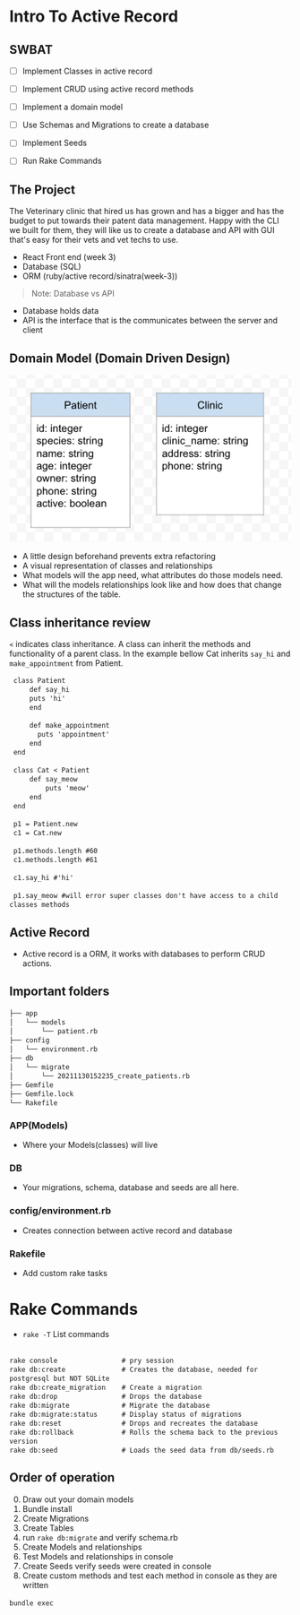 # Intro To Active Record
## SWBAT
- [ ] Implement Classes in active record
- [ ] Implement CRUD using active record methods
- [ ] Implement a domain model
- [ ] Use Schemas and Migrations to create a database
- [ ] Implement Seeds
- [ ] Run Rake Commands


## The Project 
The Veterinary clinic that hired us has grown and has a bigger and has the budget to put towards their patent data management. Happy with the CLI we built for them, they will like us to create a database and API with GUI that's easy for their vets and vet techs to use. 
- React Front end (week 3)
- Database (SQL)
- ORM (ruby/active record/sinatra(week-3))
>Note: Database vs API
- Database holds data
- API is the interface that is the communicates between the server and client

## Domain Model (Domain Driven Design)
![domain](./assets/domain.png)
- A little design beforehand prevents extra refactoring
- A visual representation of classes and relationships
- What models will the app need, what attributes do those models need.
- What will the models relationships look like and how does that change the structures of the table. 



## Class inheritance review
`<` indicates class inheritance. A class can inherit the methods and functionality of a parent class. 
In the example bellow Cat inherits `say_hi` and `make_appointment` from Patient. 

```
 class Patient 
     def say_hi
     puts 'hi'
     end 

     def make_appointment
       puts 'appointment'
     end 
 end 

 class Cat < Patient
     def say_meow
         puts 'meow'
     end 
 end

 p1 = Patient.new
 c1 = Cat.new

 p1.methods.length #60
 c1.methods.length #61
 
 c1.say_hi #'hi'

 p1.say_meow #will error super classes don't have access to a child classes methods
```

## Active Record 
- Active record is a ORM, it works with databases to perform CRUD actions. 

## Important folders
```
├── app
│   └── models
│       └── patient.rb
├── config
│   └── environment.rb
├── db
│   └── migrate
│       └── 20211130152235_create_patients.rb
├── Gemfile
├── Gemfile.lock
└── Rakefile
```

### APP(Models)
- Where your Models(classes) will live

### DB
- Your migrations, schema, database and seeds are all here.

### config/environment.rb
- Creates connection between active record and database 

### Rakefile
- Add custom rake tasks 


# Rake Commands 
- `rake -T` List commands 
```

rake console                # pry session
rake db:create              # Creates the database, needed for postgresql but NOT SQLite
rake db:create_migration    # Create a migration 
rake db:drop                # Drops the database 
rake db:migrate             # Migrate the database 
rake db:migrate:status      # Display status of migrations
rake db:reset               # Drops and recreates the database 
rake db:rollback            # Rolls the schema back to the previous version
rake db:seed                # Loads the seed data from db/seeds.rb

```

## Order of operation 
0. Draw out your domain models
1. Bundle install
2. Create Migrations
3. Create Tables
4. run  `rake db:migrate` and verify schema.rb
5. Create Models and relationships
6. Test Models and relationships in console 
7. Create Seeds verify seeds were created in console
8. Create custom methods and test each method in console as they are written





`bundle exec`